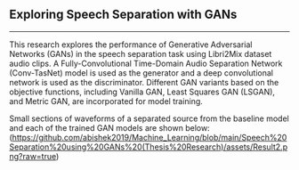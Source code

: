 <h2>Exploring Speech Separation with GANs</h2> <hr><p> This research explores the performance of Generative Adversarial Networks (GANs) in the speech separation task using Libri2Mix dataset audio clips. A Fully-Convolutional Time-Domain Audio Separation Network (Conv-TasNet) model is used as the generator and a deep convolutional network is used as the discriminator. Different GAN variants based on the objective functions, including Vanilla GAN, Least Squares GAN (LSGAN), and Metric GAN, are incorporated for model training.
	
Small sections of waveforms of a separated source from the baseline model and each of the trained GAN models are shown below: 
(https://github.com/abishek2019/Machine_Learning/blob/main/Speech%20Separation%20using%20GANs%20(Thesis%20Research)/assets/Result2.png?raw=true)
<br>
